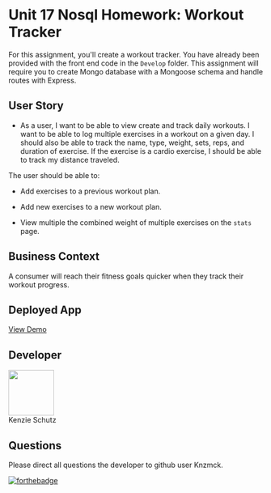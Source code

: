 # Unit 17 Nosql Homework: Workout Tracker

For this assignment, you'll create a workout tracker. You have already been provided with the front end code in the `Develop` folder. This assignment will require you to create Mongo database with a Mongoose schema and handle routes with Express.

## User Story

* As a user, I want to be able to view create and track daily workouts. I want to be able to log multiple exercises in a workout on a given day. I should also be able to track the name, type, weight, sets, reps, and duration of exercise. If the exercise is a cardio exercise, I should be able to track my distance traveled.  

The user should be able to:

  * Add exercises to a previous workout plan.

  * Add new exercises to a new workout plan.

  * View multiple the combined weight of multiple exercises on the `stats` page.  

## Business Context

A consumer will reach their fitness goals quicker when they track their workout progress.  

## Deployed App  

[View Demo](https://workin-out.herokuapp.com/)  

## Developer   

   <div class="CircleBadge CircleBadge--medium bg-gray-dark">
   <img src="https://avatars.githubusercontent.com/Knzmck" height="90" width="90">   
   </div>  
   Kenzie Schutz   

  ## Questions   

   Please direct all questions the developer to github user Knzmck.   


   [![forthebadge](https://forthebadge.com/images/badges/built-with-love.svg)](https://forthebadge.com)  



